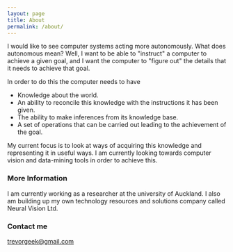```yaml
---
layout: page
title: About
permalink: /about/
---
```


I would like to see computer systems acting more autonomously. What does autonomous mean? Well, I want to be able to "instruct" a computer to achieve a given goal, and I want the computer to "figure out" the details that it needs to achieve that goal. 

In order to do this the computer needs to have
* Knowledge about the world.
* An ability to reconcile this knowledge with the instructions it has been given.
* The ability to make inferences from its knowledge base.
* A set of operations that can be carried out leading to the achievement of the goal.

My current focus is to look at ways of acquiring this knowledge and representing it in useful ways. I am currently looking towards computer vision and data-mining tools in order to achieve this.

### More Information

I am currently working as a researcher at the university of Auckland. I also am building up my own technology resources and solutions company called Neural Vision Ltd.

### Contact me

[trevorgeek@gmail.com](mailto:trevorgeek@gmail.com)